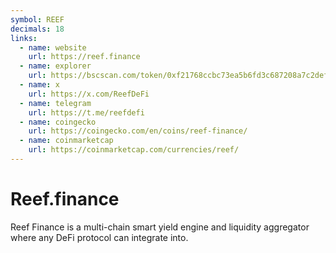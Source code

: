 ```yaml
---
symbol: REEF
decimals: 18
links:
  - name: website
    url: https://reef.finance
  - name: explorer
    url: https://bscscan.com/token/0xf21768ccbc73ea5b6fd3c687208a7c2def2d966e
  - name: x
    url: https://x.com/ReefDeFi
  - name: telegram
    url: https://t.me/reefdefi
  - name: coingecko
    url: https://coingecko.com/en/coins/reef-finance/
  - name: coinmarketcap
    url: https://coinmarketcap.com/currencies/reef/
---
```


# Reef.finance

Reef Finance is a multi-chain smart yield engine and liquidity aggregator where any DeFi protocol can integrate into.
